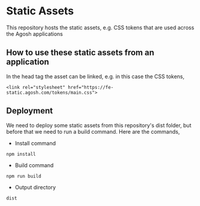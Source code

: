 # Static Assets

This repository hosts the static assets, e.g. CSS tokens that are used across the Agosh applications

## How to use these static assets from an application

In the head tag the asset can be linked, e.g. in this case the CSS tokens,

```
<link rel="stylesheet" href="https://fe-static.agosh.com/tokens/main.css">
```

## Deployment

We need to deploy some static assets from this repository's dist folder, but before that we need to run a build command. Here are the commands,

- Install command

```
npm install
```

- Build command

```
npm run build
```

- Output directory

```
dist
```
